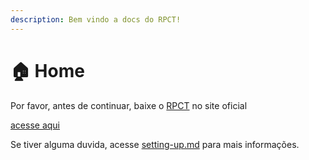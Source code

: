 ```yaml
---
description: Bem vindo a docs do RPCT!
---
```


# 🏠 Home

Por favor, antes de continuar, baixe o [RPCT](https://rpct.netlify.app/pt/download) no site oficial

[acesse aqui](https://rpct.netlify.app/)

Se tiver alguma duvida, acesse [setting-up.md](setting-up.md "mention") para mais informações.



